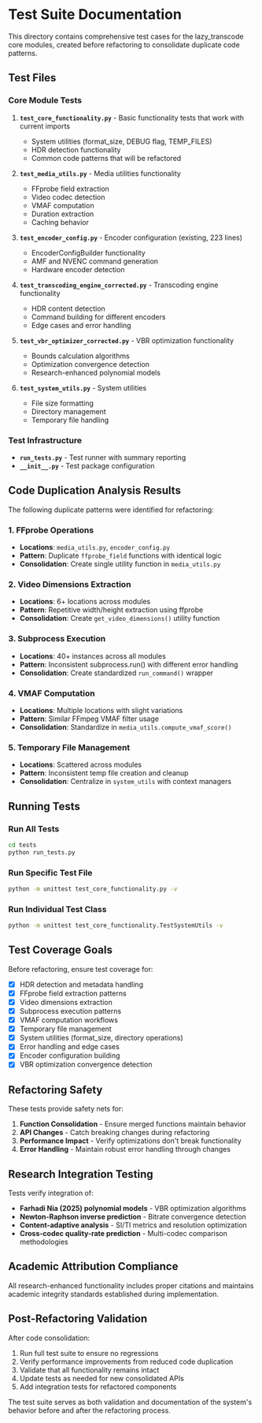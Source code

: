 # Test Suite Documentation

This directory contains comprehensive test cases for the lazy_transcode core modules, created before refactoring to consolidate duplicate code patterns.

## Test Files

### Core Module Tests

1. **`test_core_functionality.py`** - Basic functionality tests that work with current imports
   - System utilities (format_size, DEBUG flag, TEMP_FILES)
   - HDR detection functionality
   - Common code patterns that will be refactored

2. **`test_media_utils.py`** - Media utilities functionality
   - FFprobe field extraction
   - Video codec detection  
   - VMAF computation
   - Duration extraction
   - Caching behavior

3. **`test_encoder_config.py`** - Encoder configuration (existing, 223 lines)
   - EncoderConfigBuilder functionality
   - AMF and NVENC command generation
   - Hardware encoder detection

4. **`test_transcoding_engine_corrected.py`** - Transcoding engine functionality
   - HDR content detection
   - Command building for different encoders
   - Edge cases and error handling

5. **`test_vbr_optimizer_corrected.py`** - VBR optimization functionality
   - Bounds calculation algorithms
   - Optimization convergence detection
   - Research-enhanced polynomial models

6. **`test_system_utils.py`** - System utilities
   - File size formatting
   - Directory management
   - Temporary file handling

### Test Infrastructure

- **`run_tests.py`** - Test runner with summary reporting
- **`__init__.py`** - Test package configuration

## Code Duplication Analysis Results

The following duplicate patterns were identified for refactoring:

### 1. FFprobe Operations
- **Locations**: `media_utils.py`, `encoder_config.py`
- **Pattern**: Duplicate `ffprobe_field` functions with identical logic
- **Consolidation**: Create single utility function in `media_utils.py`

### 2. Video Dimensions Extraction  
- **Locations**: 6+ locations across modules
- **Pattern**: Repetitive width/height extraction using ffprobe
- **Consolidation**: Create `get_video_dimensions()` utility function

### 3. Subprocess Execution
- **Locations**: 40+ instances across all modules
- **Pattern**: Inconsistent subprocess.run() with different error handling
- **Consolidation**: Create standardized `run_command()` wrapper

### 4. VMAF Computation
- **Locations**: Multiple locations with slight variations
- **Pattern**: Similar FFmpeg VMAF filter usage
- **Consolidation**: Standardize in `media_utils.compute_vmaf_score()`

### 5. Temporary File Management
- **Locations**: Scattered across modules
- **Pattern**: Inconsistent temp file creation and cleanup
- **Consolidation**: Centralize in `system_utils` with context managers

## Running Tests

### Run All Tests
```bash
cd tests
python run_tests.py
```

### Run Specific Test File
```bash
python -m unittest test_core_functionality.py -v
```

### Run Individual Test Class
```bash
python -m unittest test_core_functionality.TestSystemUtils -v
```

## Test Coverage Goals

Before refactoring, ensure test coverage for:

- [x] HDR detection and metadata handling
- [x] FFprobe field extraction patterns
- [x] Video dimensions extraction
- [x] Subprocess execution patterns
- [x] VMAF computation workflows
- [x] Temporary file management
- [x] System utilities (format_size, directory operations)
- [x] Error handling and edge cases
- [x] Encoder configuration building
- [x] VBR optimization convergence detection

## Refactoring Safety

These tests provide safety nets for:

1. **Function Consolidation** - Ensure merged functions maintain behavior
2. **API Changes** - Catch breaking changes during refactoring  
3. **Performance Impact** - Verify optimizations don't break functionality
4. **Error Handling** - Maintain robust error handling through changes

## Research Integration Testing

Tests verify integration of:

- **Farhadi Nia (2025) polynomial models** - VBR optimization algorithms
- **Newton-Raphson inverse prediction** - Bitrate convergence detection
- **Content-adaptive analysis** - SI/TI metrics and resolution optimization
- **Cross-codec quality-rate prediction** - Multi-codec comparison methodologies

## Academic Attribution Compliance

All research-enhanced functionality includes proper citations and maintains academic integrity standards established during implementation.

## Post-Refactoring Validation

After code consolidation:

1. Run full test suite to ensure no regressions
2. Verify performance improvements from reduced code duplication
3. Validate that all functionality remains intact
4. Update tests as needed for new consolidated APIs
5. Add integration tests for refactored components

The test suite serves as both validation and documentation of the system's behavior before and after the refactoring process.
